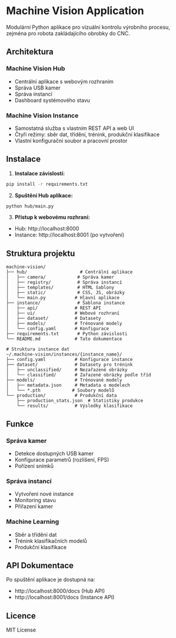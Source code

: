 # Machine Vision Application

Modulární Python aplikace pro vizuální kontrolu výrobního procesu, zejména pro robota zakládajícího obrobky do CNC.

## Architektura

### Machine Vision Hub
- Centrální aplikace s webovým rozhraním
- Správa USB kamer
- Správa instancí
- Dashboard systémového stavu

### Machine Vision Instance
- Samostatná služba s vlastním REST API a web UI
- Čtyři režimy: sběr dat, třídění, trénink, produkční klasifikace
- Vlastní konfigurační soubor a pracovní prostor

## Instalace

1. **Instalace závislostí:**
```bash
pip install -r requirements.txt
```

2. **Spuštění Hub aplikace:**
```bash
python hub/main.py
```

3. **Přístup k webovému rozhraní:**
- Hub: http://localhost:8000
- Instance: http://localhost:8001 (po vytvoření)

## Struktura projektu

```
machine-vision/
├── hub/                    # Centrální aplikace
│   ├── camera/            # Správa kamer
│   ├── registry/          # Správa instancí
│   ├── templates/         # HTML šablony
│   ├── static/            # CSS, JS, obrázky
│   └── main.py           # Hlavní aplikace
├── instance/              # Šablona instance
│   ├── api/              # REST API
│   ├── ui/               # Webové rozhraní
│   ├── dataset/          # Datasety
│   ├── models/           # Trénované modely
│   └── config.yaml       # Konfigurace
├── requirements.txt       # Python závislosti
└── README.md             # Tato dokumentace

# Struktura instance dat
~/.machine-vision/instances/{instance_name}/
├── config.yaml           # Konfigurace instance
├── dataset/              # Datasety pro trénink
│   ├── unclassified/     # Nezařazené obrázky
│   └── classified/       # Zařazené obrázky podle tříd
├── models/               # Trénované modely
│   ├── metadata.json     # Metadata o modelech
│   └── *.pth            # Soubory modelů
└── production/           # Produkční data
    ├── production_stats.json  # Statistiky produkce
    └── results/          # Výsledky klasifikace
```

## Funkce

### Správa kamer
- Detekce dostupných USB kamer
- Konfigurace parametrů (rozlišení, FPS)
- Pořízení snímků

### Správa instancí
- Vytvoření nové instance
- Monitoring stavu
- Přiřazení kamer

### Machine Learning
- Sběr a třídění dat
- Trénink klasifikačních modelů
- Produkční klasifikace

## API Dokumentace

Po spuštění aplikace je dostupná na:
- http://localhost:8000/docs (Hub API)
- http://localhost:8001/docs (Instance API)

## Licence

MIT License 